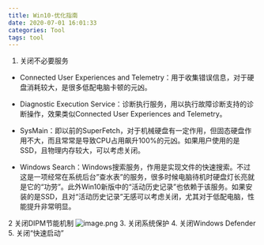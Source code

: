```yaml
---
title: Win10-优化指南
date: 2020-07-01 16:01:33
categories: Tool
tags: tool
---
```


<meta name="referrer" content="no-referrer" />


 1. 关闭不必要服务
* Connected User Experiences and Telemetry：用于收集错误信息，对于硬盘消耗较大，是很多低配电脑卡顿的元凶。

* Diagnostic Execution Service：诊断执行服务，用以执行故障诊断支持的诊断操作，效果类似Connected User Experiences and Telemetry。

* SysMain：即以前的SuperFetch，对于机械硬盘有一定作用，但固态硬盘作用不大，而且常常是导致CPU占用飙升100%的元凶。如果用户使用的是SSD，且物理内存较大，可以考虑关闭。

* Windows Search：Windows搜索服务，作用是实现文件的快速搜索。不过这是一项经常在系统后台”查水表”的服务，很多时候电脑待机时硬盘灯长亮就是它的“功劳”。此外Win10新版中的“活动历史记录”也依赖于该服务。如果安装的是SSD，且对“活动历史记录”无感可以考虑关闭，尤其对于低配电脑，性能提升非常明显。

2 关闭DIPM节能机制
![image.png](https://upload-images.jianshu.io/upload_images/2803682-2e3279eb27e66c9a.png?imageMogr2/auto-orient/strip%7CimageView2/2/w/1240)
3. 关闭系统保护
4. 关闭Windows Defender
5. 关闭“快速启动”

